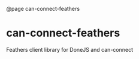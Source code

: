@page can-connect-feathers

# can-connect-feathers

Feathers client library for DoneJS and can-connect
